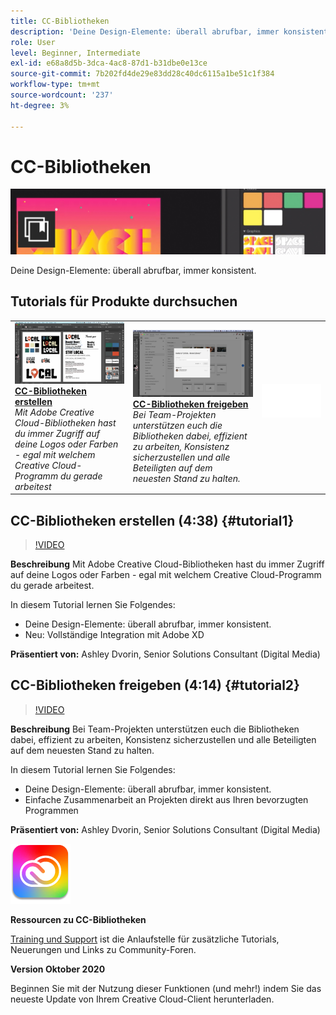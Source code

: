 ```yaml
---
title: CC-Bibliotheken
description: 'Deine Design-Elemente: überall abrufbar, immer konsistent.'
role: User
level: Beginner, Intermediate
exl-id: e68a8d5b-3dca-4ac8-87d1-b31dbe0e13ce
source-git-commit: 7b202fd4de29e83dd28c40dc6115a1be51c1f384
workflow-type: tm+mt
source-wordcount: '237'
ht-degree: 3%

---
```


# CC-Bibliotheken

![Tutorial Hero Image](../assets/CCLibs.jpg)

Deine Design-Elemente: überall abrufbar, immer konsistent.

## Tutorials für Produkte durchsuchen

<table style="table-layout:fixed">
<tr>
 <td>
   <a href="cclibraries.md#tutorial1">
      <img alt="CC-Bibliotheken erstellen" src="../assets/libraries_create_dvorin_thumbnail.jpg" />
   </a>
    <div>
   <a href="cclibraries.md#tutorial1"><strong>CC-Bibliotheken erstellen</strong></a>
    </div>
    <em>Mit Adobe Creative Cloud-Bibliotheken hast du immer Zugriff auf deine Logos oder Farben - egal mit welchem Creative Cloud-Programm du gerade arbeitest</em>
    <br>
  </td>
   <td>
   <a href="cclibraries.md#tutorial2">
      <img alt="CC-Bibliotheken freigeben" src="../assets/libraries_share_dvorin_thumbnail.jpg" />
   </a>
    <div>
   <a href="cclibraries.md#tutorial2"><strong>CC-Bibliotheken freigeben</strong></a>
    </div>
    <em>Bei Team-Projekten unterstützen euch die Bibliotheken dabei, effizient zu arbeiten, Konsistenz sicherzustellen und alle Beteiligten auf dem neuesten Stand zu halten.</em>
    <br>
  </td>
  <td>
    <img alt="Spacer" src="../assets/Whitespacer.png" />
    <div>
    <br>
  </td>
</tr>
</table>

## CC-Bibliotheken erstellen (4:38) {#tutorial1}

>[!VIDEO](https://video.tv.adobe.com/v/326802?hidetitle=true)

**Beschreibung**
Mit Adobe Creative Cloud-Bibliotheken hast du immer Zugriff auf deine Logos oder Farben - egal mit welchem Creative Cloud-Programm du gerade arbeitest.

In diesem Tutorial lernen Sie Folgendes:
* Deine Design-Elemente: überall abrufbar, immer konsistent.
* Neu: Vollständige Integration mit Adobe XD

**Präsentiert von:**
Ashley Dvorin, Senior Solutions Consultant (Digital Media)

## CC-Bibliotheken freigeben (4:14) {#tutorial2}

>[!VIDEO](https://video.tv.adobe.com/v/326803?hidetitle=true)

**Beschreibung**
Bei Team-Projekten unterstützen euch die Bibliotheken dabei, effizient zu arbeiten, Konsistenz sicherzustellen und alle Beteiligten auf dem neuesten Stand zu halten.

In diesem Tutorial lernen Sie Folgendes:
* Deine Design-Elemente: überall abrufbar, immer konsistent.
* Einfache Zusammenarbeit an Projekten direkt aus Ihren bevorzugten Programmen

**Präsentiert von:**
Ashley Dvorin, Senior Solutions Consultant (Digital Media)

![CC Libraries-Logo](../assets/cc_appicon_96.png)

**Ressourcen zu CC-Bibliotheken**

[Training und Support](https://helpx.adobe.com/creative-cloud/help/libraries.html) ist die Anlaufstelle für zusätzliche Tutorials, Neuerungen und Links zu Community-Foren.

**Version Oktober 2020**

Beginnen Sie mit der Nutzung dieser Funktionen (und mehr!) indem Sie das neueste Update von Ihrem Creative Cloud-Client herunterladen.
